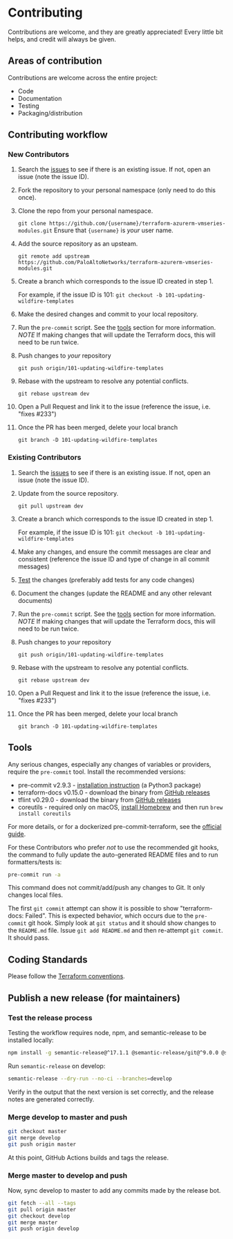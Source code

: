 # Contributing

Contributions are welcome, and they are greatly appreciated! Every little bit helps,
and credit will always be given.

## Areas of contribution

Contributions are welcome across the entire project:

- Code
- Documentation
- Testing
- Packaging/distribution

## Contributing workflow

### New Contributors

1. Search the [issues](https://github.com/PaloAltoNetworks/terraform-azurerm-vmseries-modules.git/issues) to see if there is an existing issue. If not, open an issue (note the issue ID).

1. Fork the repository to your personal namespace (only need to do this once).

1. Clone the repo from your personal namespace.

   `git clone https://github.com/{username}/terraform-azurerm-vmseries-modules.git`
   Ensure that `{username}` is _your_ user name.

1. Add the source repository as an upsteam.

   `git remote add upstream https://github.com/PaloAltoNetworks/terraform-azurerm-vmseries-modules.git`

1. Create a branch which corresponds to the issue ID created in step 1.

   For example, if the issue ID is 101:
   `git checkout -b 101-updating-wildfire-templates`

1. Make the desired changes and commit to your local repository.

1. Run the `pre-commit` script. See the [tools](#tools) section for more information.
   *NOTE* If making changes that will update the Terraform docs, this will need to be run twice.

1. Push changes to _your_ repository

   `git push origin/101-updating-wildfire-templates`

1. Rebase with the upstream to resolve any potential conflicts.

   `git rebase upstream dev`

1. Open a Pull Request and link it to the issue (reference the issue, i.e. "fixes #233")

1. Once the PR has been merged, delete your local branch

   `git branch -D 101-updating-wildfire-templates`

### Existing Contributors

1. Search the [issues](https://github.com/PaloAltoNetworks/terraform-azurerm-vmseries-modules.git/issues) to see if there is an existing issue. If not, open an issue (note the issue ID).
1. Update from the source repository.

   `git pull upstream dev`

1. Create a branch which corresponds to the issue ID created in step 1.

   For example, if the issue ID is 101:
   `git checkout -b 101-updating-wildfire-templates`

1. Make any changes, and ensure the commit messages are clear and consistent (reference the issue ID and type of change in all commit messages)

1. [Test](#testing) the changes (preferably add tests for any code changes)

1. Document the changes (update the README and any other relevant documents)

1. Run the `pre-commit` script. See the [tools](#tools) section for more information.
   *NOTE* If making changes that will update the Terraform docs, this will need to be run twice.

1. Push changes to _your_ repository

   `git push origin/101-updating-wildfire-templates`
1. Rebase with the upstream to resolve any potential conflicts.

   `git rebase upstream dev`

1. Open a Pull Request and link it to the issue (reference the issue, i.e. "fixes #233")

1. Once the PR has been merged, delete your local branch

   `git branch -D 101-updating-wildfire-templates`

## Tools

Any serious changes, especially any changes of variables or providers, require the
`pre-commit` tool. Install the recommended versions:

- pre-commit v2.9.3 - [installation instruction](https://pre-commit.com/#installation) (a Python3 package)
- terraform-docs v0.15.0 - download the binary from [GitHub releases](https://github.com/terraform-docs/terraform-docs/releases)
- tflint v0.29.0 - download the binary from [GitHub releases](https://github.com/terraform-linters/tflint/releases)
- coreutils - required only on macOS, [install Homebrew](https://docs.brew.sh/Installation) and then run `brew install coreutils`

For more details, or for a dockerized pre-commit-terraform, see the [official guide](https://github.com/antonbabenko/pre-commit-terraform#how-to-install).

For these Contributors who prefer *not* to use the recommended git hooks, the command
to fully update the auto-generated README files and to run formatters/tests is:

```sh
pre-commit run -a
```

This command does not commit/add/push any changes to Git. It only changes local files.

The first `git commit` attempt can show it is possible to show "terraform-docs: Failed". This is expected behavior, which occurs due to the `pre-commit` git hook. Simply look at `git status` and it should show changes to the `README.md` file. Issue `git add README.md` and then re-attempt `git commit`. It should pass.

## Coding Standards

Please follow the [Terraform conventions](https://github.com/PaloAltoNetworks/terraform-best-practices/blob/master/README.md).

## Publish a new release (for maintainers)

### Test the release process

Testing the workflow requires node, npm, and semantic-release to be installed locally:

```sh
npm install -g semantic-release@^17.1.1 @semantic-release/git@^9.0.0 @semantic-release/exec@^5.0.0 conventional-changelog-conventionalcommits@^4.4.0
```

Run `semantic-release` on develop:

```sh
semantic-release --dry-run --no-ci --branches=develop
```

Verify in the output that the next version is set correctly, and the release notes are generated correctly.

### Merge develop to master and push

```sh
git checkout master
git merge develop
git push origin master
```

At this point, GitHub Actions builds and tags the release.

### Merge master to develop and push

Now, sync develop to master to add any commits made by the release bot.

```sh
git fetch --all --tags
git pull origin master
git checkout develop
git merge master
git push origin develop
```
